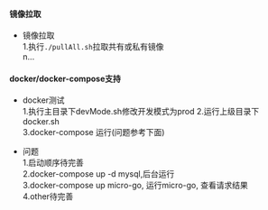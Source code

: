 #### 镜像拉取  

- 镜像拉取  
1.执行`./pullAll.sh`拉取共有或私有镜像  
n...  

#### docker/docker-compose支持  

- docker测试  
1.执行主目录下devMode.sh修改开发模式为prod
2.运行上级目录下docker.sh  
3.docker-compose 运行(问题参考下面)   

- 问题  
1.启动顺序待完善  
2.docker-compose up -d mysql,后台运行  
3.docker-compose up micro-go, 运行micro-go, 查看请求结果  
4.other待完善  